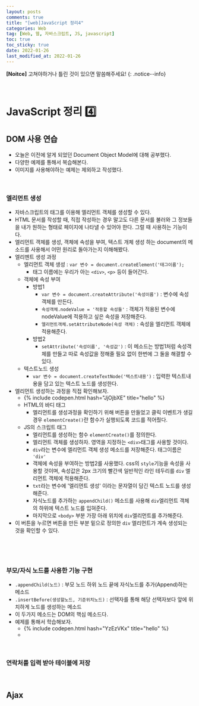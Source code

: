 ```yaml
---
layout: posts
comments: true
title: "[web]JavaScript 정리4"
categories: Web
tag: [Web, 웹, 자바스크립트, JS, javascript]
toc: true
toc_sticky: true
date: 2022-01-26
last_modified_at: 2022-01-26
---
```


**[Noitce]** 고쳐야하거나 틀린 것이 있으면 말씀해주세요!
{: .notice--info}





<br>

# JavaScript 정리 4️⃣



## DOM 사용 연습

* 오늘은 이전에 알게 되었던 Document Object Model에 대해 공부했다. 
* 다양한 예제를 통해서 복습해본다.
* 이미지를 사용해야하는 예제는 제외하고 작성했다.





<br>



### 엘리먼트 생성

* 자바스크립트의 태그를 이용해 엘리먼트 객체를 생성할 수 있다.
* HTML 문서를 작성할 때, 직접 작성하는 경우 말고도 다른 문서를 불러와 그 정보들을 내가 원하는 형태로 페이지에 나타낼 수 있어야 한다. 그럴 때 사용하는 기능이다.
* 엘리먼트 객체를 생성, 객체에 속성을 부여, 텍스트 개체 생성 하는 document의 메소드를 사용해서 어떤 원리로 돌아가는지 이해해봤다.
* 엘리멘트 생성 과정
  * 엘리먼트 객체 생성 : `var 변수 = document.createElement('태그이름');`
    * 태그 이름에는 우리가 아는 `<div>`, `<p>` 등이 들어간다.
  * 객체에 속성 부여 
    * 방법1
      * `var 변수 = document.createAttribute('속성이름')` : 변수에 속성 객체를 만든다.
      * `속성객체.nodeValue = '적용할 속성들'` : 객체가 적용된 변수에 nodeValue에 적용하고 싶은 속성을 저장해준다.
      *  `엘리먼트객체.setAttributeNode(속성 객체)` : 속성을 엘리먼트 객체에 적용해준다.
    * 방법2
      * `setAttribute('속성이름', '속성값')` : 이 메소드는 방법1처럼 속성객체를 만들고 따로 속성값을 정해줄 필요 없이 한번에 그 둘을 해결할 수 있다.
  * 텍스트노드 생성
    * `var 변수 = document.createTextNode('텍스트내용')` : 입력한 텍스트내용을 담고 있는 텍스트 노드를 생성한다.
* 엘리먼트 생성하는 과정을 직접 확인해보자.
  * {% include codepen.html hash="JjOjbXE" title="hello" %}
  * HTML의 바디 태그
    * 엘리먼트를 생성과정을 확인하기 위해 버튼을 만들었고 클릭 이벤트가 생길 경우 `elementCreate()`란 함수가 실행되도록 코드를 적어줬다.
  * JS의 스크립트 태그
    * 엘리먼트를 생성하는 함수 `elementCreate()`를 정의한다.
    * 엘리먼트 객체를 생성하자. 영역을 지정하는 `<div>`태그를 사용할 것이다.
    * `div`라는 변수에 엘리먼트 객체 생성 메소드를 저장해준다. 태그이름은 `'div'`
    * 객체에 속성을 부여하는 방법2를 사용했다. css의 `style`기능을 속성을 사용할 것이며, 속성값은 2px 크기의 빨간색 일반적인 라인 테두리를 `div` 엘리먼트 객체에 적용해준다.
    * `txt`라는 변수에 '엘리먼트 생성' 이라는 문자열이 담긴 텍스트 노드를 생성해준다.
    * 자식노드를 추가하는 `appendChild()` 메소드를 사용해 `div`엘리먼트 객체의 하위에 텍스트 노드를 입혀준다.
    * 마지막으로 `<body>` 부분 가장 아래 위치에 `div`엘리먼트를 추가해준다.
* 이 버튼을 누르면 버튼을 만든 부분 밑으로 정의한 `div` 엘리먼트가 계속 생성되는 것을 확인할 수 있다.



​	 



<br>

### 부모/자식 노드를 사용한 기능 구현

* `.appendChild(노드)` : 부모 노드 하위 노드 끝에 자식노드를 추가(Append)하는 메소드 
* `.insertBefore(생성할노드, 기준위치노드)` : 선택자를 통해 해당 선택자보다 앞에 위치하게 노드를 생성하는 메소드
* 이 두가지 메소드는 DOM의 핵심 메소드다.
* 예제를 통해서 학습해보자.
  * {% include codepen.html hash="YzEzVKx" title="hello" %}
  * 







<br>

### 연락처를 입력 받아 테이블에 저장











<br>

## Ajax

